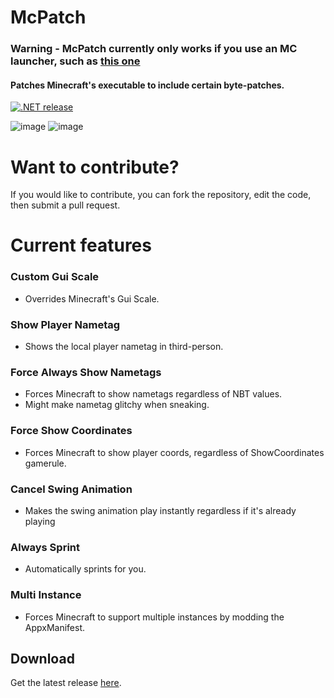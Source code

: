 # McPatch
### Warning - McPatch currently only works if you use an MC launcher, such as <a href="https://jiayi.software/launcher">this one</a>
#### Patches Minecraft's executable to include certain byte-patches.
[![.NET release](https://github.com/VastraKai/McPatch/actions/workflows/dotnet.yml/badge.svg)](https://github.com/VastraKai/McPatch/actions/workflows/dotnet.yml)

![image](https://user-images.githubusercontent.com/95504366/216185884-a6540464-7267-416b-90ee-ddca7c8a4513.png)
![image](https://user-images.githubusercontent.com/95504366/231207459-0fadbe1f-aa7e-475e-bfc7-0994974a7f5f.png)
# Want to contribute?
If you would like to contribute, you can fork the repository, edit the code, then submit a pull request.

# Current features

### Custom Gui Scale
- Overrides Minecraft's Gui Scale.
### Show Player Nametag
- Shows the local player nametag in third-person.
### Force Always Show Nametags
- Forces Minecraft to show nametags regardless of NBT values.
- Might make nametag glitchy when sneaking.
### Force Show Coordinates
- Forces Minecraft to show player coords, regardless of ShowCoordinates gamerule.
### Cancel Swing Animation
- Makes the swing animation play instantly regardless if it's already playing
### Always Sprint
- Automatically sprints for you.
### Multi Instance
- Forces Minecraft to support multiple instances by modding the AppxManifest.
## Download
Get the latest release <a href="https://github.com/VastraKai/McPatch/releases/latest/download/McPatch.exe">here</a>.
